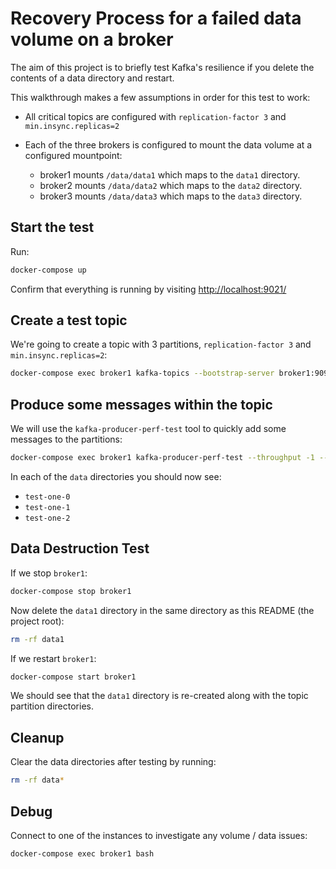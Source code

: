 # Recovery Process for a failed data volume on a broker

The aim of this project is to briefly test Kafka's resilience if you delete the contents of a data directory and restart.

This walkthrough makes a few assumptions in order for this test to work:

- All critical topics are configured with `replication-factor 3` and `min.insync.replicas=2`

- Each of the three brokers is configured to mount the data volume at a configured mountpoint:
  - broker1 mounts `/data/data1` which maps to the `data1` directory.
  - broker2 mounts `/data/data2` which maps to the `data2` directory.
  - broker3 mounts `/data/data3` which maps to the `data3` directory.

## Start the test

Run:

```bash
docker-compose up
```

Confirm that everything is running by visiting <http://localhost:9021/>

## Create a test topic

We're going to create a topic with 3 partitions, `replication-factor 3` and `min.insync.replicas=2`:

```bash
docker-compose exec broker1 kafka-topics --bootstrap-server broker1:9092 --topic test-one --replication-factor 3 --partitions 3 --create --config min.insync.replicas=2
```

## Produce some messages within the topic

We will use the `kafka-producer-perf-test` tool to quickly add some messages to the partitions:

```bash
docker-compose exec broker1 kafka-producer-perf-test --throughput -1 --num-records 10000000 --topic test-one --record-size 10 --producer-props bootstrap.servers='broker1:9092' acks=all
```

In each of the `data` directories you should now see:

- `test-one-0`
- `test-one-1`
- `test-one-2`

## Data Destruction Test

If we stop `broker1`:

```bash
docker-compose stop broker1
```

Now delete the `data1` directory in the same directory as this README (the project root):

```bash
rm -rf data1
```

If we restart `broker1`:

```bash
docker-compose start broker1
```

We should see that the `data1` directory is re-created along with the topic partition directories.

## Cleanup

Clear the data directories after testing by running:

```bash
rm -rf data*
```

## Debug

Connect to one of the instances to investigate any volume / data issues:

```bash
docker-compose exec broker1 bash
```
